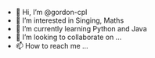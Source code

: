 - 👋 Hi, I’m @gordon-cpl
- 👀 I’m interested in Singing, Maths
- 🌱 I’m currently learning Python and Java
- 💞️ I’m looking to collaborate on ...
- 📫 How to reach me ...

<!---
gordon-cpl/gordon-cpl is a ✨ special ✨ repository because its `README.md` (this file) appears on your GitHub profile.
You can click the Preview link to take a look at your changes.
--->

